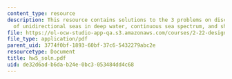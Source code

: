```yaml
---
content_type: resource
description: This resource contains solutions to the 3 problems on discrete spectrum
  of unidirectional seas in deep water, continuous sea spectrum, and ship in heave.
file: https://ol-ocw-studio-app-qa.s3.amazonaws.com/courses/2-22-design-principles-for-ocean-vehicles-13-42-spring-2005/de32d6adb6dab24e0bc3053484dd4c68_hw5_soln.pdf
file_type: application/pdf
parent_uid: 3774f0bf-1893-60bf-37c6-5432279abc2e
resourcetype: Document
title: hw5_soln.pdf
uid: de32d6ad-b6da-b24e-0bc3-053484dd4c68
---
```

